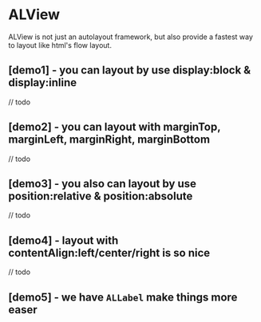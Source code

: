 # ALView
ALView is not just an autolayout framework, but also provide a fastest way to layout like html's flow layout.
## [demo1] - you can layout by use display:block & display:inline
// todo
## [demo2] - you can layout with marginTop, marginLeft, marginRight, marginBottom
// todo
## [demo3] - you also can layout by use position:relative & position:absolute
// todo
## [demo4] - layout with contentAlign:left/center/right is so nice
// todo
## [demo5] - we have `ALLabel` make things more easer